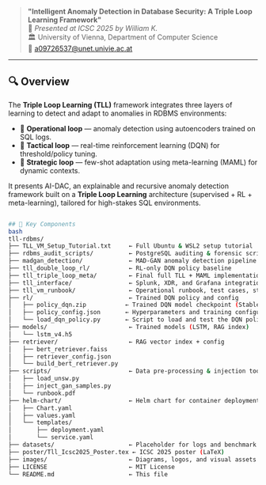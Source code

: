 > **"Intelligent Anomaly Detection in Database Security: A Triple Loop Learning Framework"**  
> 📍 *Presented at ICSC 2025 by William K.*  
> 🏛 University of Vienna, Department of Computer Science  
> 📧 a09726537@unet.univie.ac.at

---

## 🔍 Overview

The **Triple Loop Learning (TLL)** framework integrates three layers of learning to detect and adapt to anomalies in RDBMS environments:

- 🔁 **Operational loop** — anomaly detection using autoencoders trained on SQL logs.
- 🧠 **Tactical loop** — real-time reinforcement learning (DQN) for threshold/policy tuning.
- 🎯 **Strategic loop** — few-shot adaptation using meta-learning (MAML) for dynamic contexts.

It presents AI-DAC, an explainable and recursive anomaly detection framework built on a **Triple Loop Learning** architecture (supervised + RL + meta-learning), tailored for high-stakes SQL environments.

```bash

## 📌 Key Components
bash
tll-rdbms/
├── TLL_VM_Setup_Tutorial.txt     ← Full Ubuntu & WSL2 setup tutorial
├── rdbms_audit_scripts/          ← PostgreSQL auditing & forensic scripts
├── madgan_detection/             ← MAD-GAN anomaly detection pipeline
├── tll_double_loop_rl/           ← RL-only DQN policy baseline
├── tll_triple_loop_meta/         ← Final full TLL + MAML implementation
├── tll_interface/                ← Splunk, XDR, and Grafana integrations
├── tll_vm_runbook/               ← Operational runbook, test cases, stress tools
├── rl/                           ← Trained DQN policy and config
│   ├── policy_dqn.zip           ← Trained DQN model checkpoint (Stable-Baselines3)
│   ├── policy_config.json       ← Hyperparameters and training configuration for reproducibility
│   └── load_dqn_policy.py       ← Script to load and test the DQN policy on a custom Gym environment
├── models/                       ← Trained models (LSTM, RAG index)
│   └── lstm_v4.h5
├── retriever/                    ← RAG vector index + config
│   ├── bert_retriever.faiss
│   ├── retriever_config.json
│   └── build_bert_retriever.py
├── scripts/                      ← Data pre-processing & injection tools
│   ├── load_unsw.py
│   ├── inject_gan_samples.py
│   └── runbook.pdf
├── helm-chart/                   ← Helm chart for container deployment
│   ├── Chart.yaml
│   ├── values.yaml
│   └── templates/
│       ├── deployment.yaml
│       └── service.yaml
├── datasets/                     ← Placeholder for logs and benchmark data
├── poster/Tll_Icsc2025_Poster.tex ← ICSC 2025 poster (LaTeX)
├── images/                       ← Diagrams, logos, and visual assets
├── LICENSE                       ← MIT License
└── README.md                     ← This file
```

